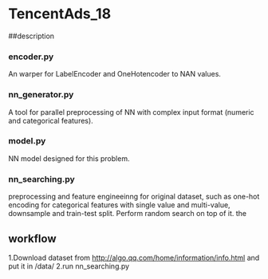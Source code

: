 # TencentAds_18
##description
### encoder.py
An warper for LabelEncoder and OneHotencoder to NAN values.
### nn_generator.py
A tool for parallel preprocessing of NN with complex input format (numeric and categorical features). 
### model.py
NN model designed for this problem.
### nn_searching.py
preprocessing and feature engineeinng for original dataset, such as one-hot encoding for categorical features with single value and multi-value, downsample and train-test split. Perform random search on top of it. the 

## workflow
1.Download dataset from http://algo.qq.com/home/information/info.html and put it in /data/
2.run  nn_searching.py

